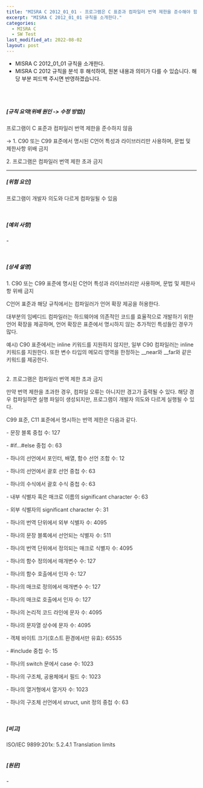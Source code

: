 ```yaml
---
title: "MISRA C 2012_01_01 - 프로그램은 C 표준과 컴파일러 번역 제한을 준수해야 함"
excerpt: "MISRA C 2012_01_01 규칙을 소개한다."
categories:
  - MISRA C
  - SW Test
last_modified_at: 2022-08-02
layout: post
---
```

- MISRA C 2012_01_01 규칙을 소개한다.
- MISRA C 2012 규칙을 분석 후 해석하여, 원본 내용과 의미가 다를 수 있습니다. 해당 부분 피드백 주시면 반영하겠습니다. 
<br>
<br>


<h5>
    [규칙 요약(위배 원인 -&gt; 수정 방법)]
</h5>
<p>
    <span style="background-color:rgb(255,255,255);color:rgb(47,47,47);">프로그램이 C 표준과 컴파일러 번역 제한을 준수하지 않음</span>
</p>
<p>
    <span style="background-color:rgb(255,255,255);color:rgb(47,47,47);">-&gt; 1. C90 또는 C99 표준에서 명시된 C언어 특성과 라이브러리만 사용하며, 문법 및 제한사항 위배 금지</span>
</p>
<p>
    <span style="background-color:rgb(255,255,255);color:rgb(47,47,47);">2. 프로그램은 컴파일러 번역 제한 초과 금지</span>
</p>
<hr>
<h5>
    [위험 요인]
</h5>
<p>
    <span style="background-color:rgb(255,255,255);color:rgb(47,47,47);">프로그램이 개발자 의도와 다르게 컴파일될 수 있음</span>
</p>
<p>
    &nbsp;
</p>
<h5>
    [예외 사항]
</h5>
<p>
    -
</p>
<p>
    &nbsp;
</p>
<h5>
    [상세 설명]
</h5>
<p>
    <span style="background-color:rgb(255,255,255);color:rgb(47,47,47);">1. C90 또는 C99 표준에 명시된 C언어 특성과 라이브러리만 사용하며, 문법 및 제한사항 위배 금지</span>
</p>
<p>
    <span style="background-color:rgb(255,255,255);color:rgb(47,47,47);">C언어 표준과 해당 규칙에서는 컴파일러가 언어 확장 제공을 허용한다.</span>
</p>
<p>
    <span style="background-color:rgb(255,255,255);color:rgb(47,47,47);">대부분의 임베디드 컴파일러는 하드웨어에 의존적인 코드를 효율적으로 개발하기 위한 언어 확장을 제공하며, 언어 확장은 표준에서 명시하지 않는 추가적인 특성들인 경우가 많다.</span>
</p>
<p>
    <span style="background-color:rgb(255,255,255);color:rgb(47,47,47);">예시) C90 표준에서는 inline 키워드를 지원하지 않지만, 일부 C90 컴파일러는 inline 키워드를 지원한다. 또한 변수 타입의 메모리 영역을 한정하는 __near와 __far와 같은 키워드를 제공한다.</span>
</p>
<p>
    <br>
    <span style="background-color:rgb(255,255,255);color:rgb(47,47,47);">2. 프로그램은 컴파일러 번역 제한 초과 금지</span>
</p>
<p>
    <span style="background-color:rgb(255,255,255);color:rgb(47,47,47);">만약 번역 제한을 초과한 경우, 컴파일 오류는 아니지만 경고가 출력될 수 있다. 해당 경우 컴파일하면 실행 파일이 생성되지만, 프로그램이 개발자 의도와 다르게 실행될 수 있다.</span>
</p>
<p>
    <span style="background-color:rgb(255,255,255);color:rgb(47,47,47);">C99 표준, C11 표준에서 명시하는 번역 제한은 다음과 같다.</span>
</p>
<p>
    <span style="background-color:rgb(255,255,255);color:rgb(47,47,47);">- 문장 블록 중첩 수: 127</span>
</p>
<p>
    <span style="background-color:rgb(255,255,255);color:rgb(47,47,47);">- #if...#else 중첩 수: 63</span>
</p>
<p>
    <span style="background-color:rgb(255,255,255);color:rgb(47,47,47);">- 하나의 선언에서 포인터, 배열, 함수 선언 조합 수: 12</span>
</p>
<p>
    <span style="background-color:rgb(255,255,255);color:rgb(47,47,47);">- 하나의 선언에서 괄호 선언 중첩 수: 63</span>
</p>
<p>
    <span style="background-color:rgb(255,255,255);color:rgb(47,47,47);">- 하나의 수식에서 괄호 수식 중첩 수: 63</span>
</p>
<p>
    <span style="background-color:rgb(255,255,255);color:rgb(47,47,47);">- 내부 식별자 혹은 매크로 이름의 significant character 수: 63</span>
</p>
<p>
    <span style="background-color:rgb(255,255,255);color:rgb(47,47,47);">- 외부 식별자의 significant character 수: 31</span>
</p>
<p>
    <span style="background-color:rgb(255,255,255);color:rgb(47,47,47);">- 하나의 번역 단위에서 외부 식별자 수: 4095</span>
</p>
<p>
    <span style="background-color:rgb(255,255,255);color:rgb(47,47,47);">- 하나의 문장 블록에서 선언되는 식별자 수: 511</span>
</p>
<p>
    <span style="background-color:rgb(255,255,255);color:rgb(47,47,47);">- 하나의 번역 단위에서 정의되는 매크로 식별자 수: 4095</span>
</p>
<p>
    <span style="background-color:rgb(255,255,255);color:rgb(47,47,47);">- 하나의 함수 정의에서 매개변수 수: 127</span>
</p>
<p>
    <span style="background-color:rgb(255,255,255);color:rgb(47,47,47);">- 하나의 함수 호출에서 인자 수: 127</span>
</p>
<p>
    <span style="background-color:rgb(255,255,255);color:rgb(47,47,47);">- 하나의 매크로 정의에서 매개변수 수: 127</span>
</p>
<p>
    <span style="background-color:rgb(255,255,255);color:rgb(47,47,47);">- 하나의 매크로 호출에서 인자 수: 127</span>
</p>
<p>
    <span style="background-color:rgb(255,255,255);color:rgb(47,47,47);">- 하나의 논리적 코드 라인에 문자 수: 4095</span>
</p>
<p>
    <span style="background-color:rgb(255,255,255);color:rgb(47,47,47);">- 하나의 문자열 상수에 문자 수: 4095</span>
</p>
<p>
    <span style="background-color:rgb(255,255,255);color:rgb(47,47,47);">- 객체 바이트 크기(호스트 환경에서만 유효): 65535</span>
</p>
<p>
    <span style="background-color:rgb(255,255,255);color:rgb(47,47,47);">- #include 중첩 수: 15</span>
</p>
<p>
    <span style="background-color:rgb(255,255,255);color:rgb(47,47,47);">- 하나의 switch 문에서 case 수: 1023</span>
</p>
<p>
    <span style="background-color:rgb(255,255,255);color:rgb(47,47,47);">- 하나의 구조체, 공용체에서 필드 수: 1023</span>
</p>
<p>
    <span style="background-color:rgb(255,255,255);color:rgb(47,47,47);">- 하나의 열거형에서 열거자 수: 1023</span>
</p>
<p>
    <span style="background-color:rgb(255,255,255);color:rgb(47,47,47);">- 하나의 구조체 선언에서 struct, unit 정의 중첩 수: 63</span>
</p>
<p>
    &nbsp;
</p>
<h5>
    [비고]
</h5>
<p>
    <span style="background-color:rgb(255,255,255);color:rgb(47,47,47);">ISO/IEC 9899:201x: 5.2.4.1 Translation limits</span>
    <br>
    &nbsp;
</p>
<h5>
    [원문]
</h5>
<p>
    -
</p>